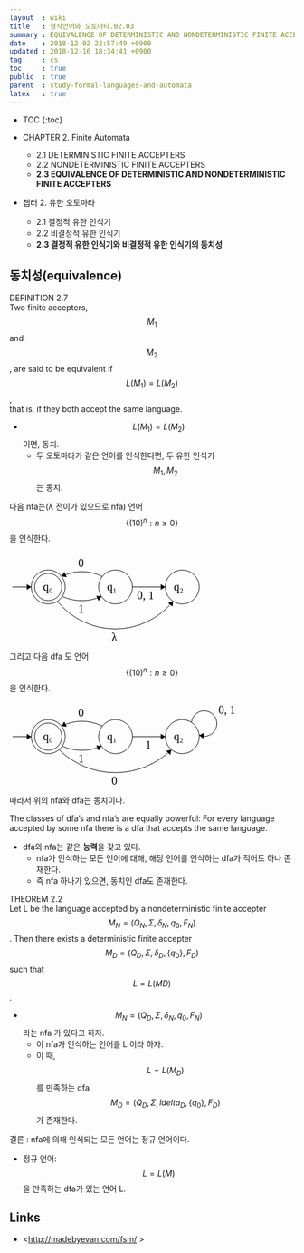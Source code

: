 ```yaml
---
layout  : wiki
title   : 형식언어와 오토마타.02.03
summary : EQUIVALENCE OF DETERMINISTIC AND NONDETERMINISTIC FINITE ACCEPTERS
date    : 2018-12-02 22:57:49 +0900
updated : 2018-12-16 18:34:41 +0900
tag     : cs
toc     : true
public  : true
parent  : study-formal-languages-and-automata
latex   : true
---
```

* TOC
{:toc}

* CHAPTER 2. Finite Automata
    * 2.1 DETERMINISTIC FINITE ACCEPTERS
    * 2.2 NONDETERMINISTIC FINITE ACCEPTERS
    * **2.3 EQUIVALENCE OF DETERMINISTIC AND NONDETERMINISTIC FINITE ACCEPTERS**
* 챕터 2. 유한 오토마타
    * 2.1 결정적 유한 인식기
    * 2.2 비결정적 유한 인식기
    * **2.3 결정적 유한 인식기와 비결정적 유한 인식기의 동치성**

## 동치성(equivalence)

>
DEFINITION 2.7  
Two finite accepters, $$M_1$$ and $$M_2$$, are said to be equivalent if  
$$L(M_1) = L(M_2)$$,  
that is, if they both accept the same language.

* $$L(M_1) = L(M_2)$$ 이면, 동치.
    * 두 오토마타가 같은 언어를 인식한다면, 두 유한 인식기 $$ M_1, M_2 $$는 동치.

다음 nfa는(λ 전이가 있으므로 nfa) 언어 $$ \{ (10)^n : n \ge 0 \} $$을 인식한다.

<svg width="340" height="160" version="1.1" xmlns="http://www.w3.org/2000/svg">
	<ellipse stroke="black" stroke-width="1" fill="none" cx="68.5" cy="62.5" rx="30" ry="30"></ellipse>
	<text x="59.5" y="68.5" font-family="Times New Roman" font-size="20">q₀</text>
	<ellipse stroke="black" stroke-width="1" fill="none" cx="68.5" cy="62.5" rx="24" ry="24"></ellipse>
	<ellipse stroke="black" stroke-width="1" fill="none" cx="187.5" cy="62.5" rx="30" ry="30"></ellipse>
	<text x="172.5" y="68.5" font-family="Times New Roman" font-size="20">q₁</text>
	<ellipse stroke="black" stroke-width="1" fill="none" cx="305.5" cy="62.5" rx="30" ry="30"></ellipse>
	<text x="290.5" y="68.5" font-family="Times New Roman" font-size="20">q₂</text>
	<polygon stroke="black" stroke-width="1" points="5.5,62.5 38.5,62.5"></polygon>
	<polygon fill="black" stroke-width="1" points="38.5,62.5 30.5,57.5 30.5,67.5"></polygon>
	<path stroke="black" stroke-width="1" fill="none" d="M 162.759,79.194 A 85.572,85.572 0 0 1 93.241,79.194"></path>
	<polygon fill="black" stroke-width="1" points="162.759,79.194 153.418,77.875 157.48,87.013"></polygon>
	<text x="121.5" y="107.5" font-family="Times New Roman" font-size="20">1</text>
	<polygon stroke="black" stroke-width="1" points="217.5,62.5 275.5,62.5"></polygon>
	<polygon fill="black" stroke-width="1" points="275.5,62.5 267.5,57.5 267.5,67.5"></polygon>
	<text x="225.5" y="83.5" font-family="Times New Roman" font-size="20">0, 1</text>
	<path stroke="black" stroke-width="1" fill="none" d="M 91.983,44.121 A 78.911,78.911 0 0 1 164.017,44.121"></path>
	<polygon fill="black" stroke-width="1" points="91.983,44.121 101.383,44.919 96.819,36.021"></polygon>
	<text x="121.5" y="26.5" font-family="Times New Roman" font-size="20">0</text>
	<path stroke="black" stroke-width="1" fill="none" d="M 289.363,87.714 A 131.964,131.964 0 0 1 84.637,87.714"></path>
	<polygon fill="black" stroke-width="1" points="289.363,87.714 280.435,90.763 288.192,97.075"></polygon>
	<text x="180.5" y="157.5" font-family="Times New Roman" font-size="20">λ</text>
</svg>

그리고 다음 dfa 도 언어 $$ \{ (10)^n : n \ge 0 \} $$을 인식한다.

<svg width="400" height="150" version="1.1" xmlns="http://www.w3.org/2000/svg">
	<ellipse stroke="black" stroke-width="1" fill="none" cx="68.5" cy="62.5" rx="30" ry="30"/>
	<text x="59.5" y="68.5" font-family="Times New Roman" font-size="20">q&#8320;</text>
	<ellipse stroke="black" stroke-width="1" fill="none" cx="68.5" cy="62.5" rx="24" ry="24"/>
	<ellipse stroke="black" stroke-width="1" fill="none" cx="187.5" cy="62.5" rx="30" ry="30"/>
	<text x="172.5" y="68.5" font-family="Times New Roman" font-size="20">q&#8321;</text>
	<ellipse stroke="black" stroke-width="1" fill="none" cx="305.5" cy="62.5" rx="30" ry="30"/>
	<text x="290.5" y="68.5" font-family="Times New Roman" font-size="20">q&#8322;</text>
	<polygon stroke="black" stroke-width="1" points="5.5,62.5 38.5,62.5"/>
	<polygon fill="black" stroke-width="1" points="38.5,62.5 30.5,57.5 30.5,67.5"/>
	<path stroke="black" stroke-width="1" fill="none" d="M 162.759,79.194 A 85.572,85.572 0 0 1 93.241,79.194"/>
	<polygon fill="black" stroke-width="1" points="162.759,79.194 153.418,77.875 157.48,87.013"/>
	<text x="121.5" y="107.5" font-family="Times New Roman" font-size="20">1</text>
	<polygon stroke="black" stroke-width="1" points="217.5,62.5 275.5,62.5"/>
	<polygon fill="black" stroke-width="1" points="275.5,62.5 267.5,57.5 267.5,67.5"/>
	<text x="240.5" y="83.5" font-family="Times New Roman" font-size="20">1</text>
	<path stroke="black" stroke-width="1" fill="none" d="M 91.983,44.121 A 78.911,78.911 0 0 1 164.017,44.121"/>
	<polygon fill="black" stroke-width="1" points="91.983,44.121 101.383,44.919 96.819,36.021"/>
	<text x="121.5" y="26.5" font-family="Times New Roman" font-size="20">0</text>
	<path stroke="black" stroke-width="1" fill="none" d="M 286.375,85.542 A 142.362,142.362 0 0 1 87.625,85.542"/>
	<polygon fill="black" stroke-width="1" points="286.375,85.542 277.157,87.546 284.137,94.706"/>
	<text x="180.5" y="146.5" font-family="Times New Roman" font-size="20">0</text>
	<path stroke="black" stroke-width="1" fill="none" d="M 321.762,37.429 A 22.5,22.5 0 1 1 335.291,60.158"/>
	<text x="369.5" y="21.5" font-family="Times New Roman" font-size="20">0, 1</text>
	<polygon fill="black" stroke-width="1" points="335.291,60.158 342.801,65.867 343.714,55.909"/>
</svg>

따라서 위의 nfa와 dfa는 동치이다.

>
The classes of dfa’s and nfa’s are equally powerful: For every language accepted by some nfa there is a dfa that accepts the same language.

* dfa와 nfa는 같은 **능력**을 갖고 있다.
    * nfa가 인식하는 모든 언어에 대해, 해당 언어를 인식하는 dfa가 적어도 하나 존재한다.
    * 즉 nfa 하나가 있으면, 동치인 dfa도 존재한다.

>
THEOREM 2.2  
Let L be the language accepted by a nondeterministic finite accepter $$M_N = (Q_N, Σ, δ_N, q_0, F_N)$$. Then there exists a deterministic finite accepter $$M_D = (Q_D, Σ, δ_D, \{q_0\}, F_D)$$ such that  
$$L = L (MD)$$.

* $$M_N = (Q_D, Σ, δ_N, q_0, F_N)$$라는 nfa 가 있다고 하자.
    * 이 nfa가 인식하는 언어를 L 이라 하자.
    * 이 때, $$ L = L(M_D) $$를 만족하는 dfa $$ M_D = ( Q_D, \Sigma, ldelta_D, \{ q_0 \}, F_D ) $$가 존재한다.

결론 : nfa에 의해 인식되는 모든 언어는 정규 언어이다.

* 정규 언어: $$ L = L(M) $$을 만족하는 dfa가 있는 언어 L.

## Links

* <http://madebyevan.com/fsm/ >
